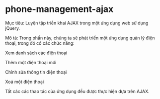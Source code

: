 # phone-management-ajax
Mục tiêu:
Luyện tập triển khai AJAX trong một ứng dụng web sử dụng jQuery.

Mô tả:
Trong phần này, chúng ta sẽ phát triển một ứng dụng quản lý điện thoại, trong đó có các chức năng:

Xem danh sách các điện thoại

Thêm một điện thoại mới

Chỉnh sửa thông tin điện thoại

Xoá một điện thoại

Tất các các thao tác của ứng dụng đều được thực hiện dựa trên AJAX.
